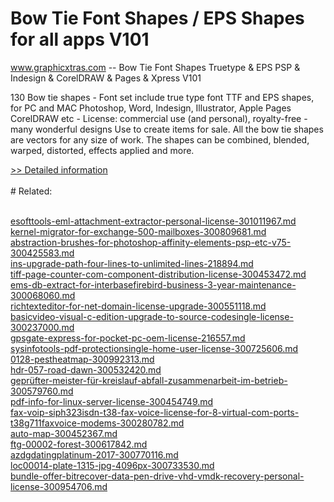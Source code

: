 # Bow Tie Font Shapes / EPS Shapes for all apps V101
www.graphicxtras.com -- Bow Tie Font Shapes Truetype & EPS PSP & Indesign & CorelDRAW & Pages & Xpress V101

130 Bow tie shapes - Font set include true type font TTF and EPS shapes, for PC and MAC Photoshop, Word, Indesign, Illustrator, Apple Pages CorelDRAW etc - License: commercial use (and personal), royalty-free - many wonderful designs Use to create items for sale. All the bow tie shapes are vectors for any size of work. The shapes can be combined, blended, warped, distorted, effects applied and more.
 
[>> Detailed information](https://secure.shareit.com/shareit/product.html?productid=300469376&affiliateid=200057808)<br/><br/># Related:

<br />[esofttools-eml-attachment-extractor-personal-license-301011967.md](https://github.com/downloadplanet/downloadplanet/blob/main/esofttools-eml-attachment-extractor-personal-license-301011967.md)<br />[kernel-migrator-for-exchange-500-mailboxes-300809681.md](https://github.com/downloadplanet/downloadplanet/blob/main/kernel-migrator-for-exchange-500-mailboxes-300809681.md)<br />[abstraction-brushes-for-photoshop-affinity-elements-psp-etc-v75-300425583.md](https://github.com/downloadplanet/downloadplanet/blob/main/abstraction-brushes-for-photoshop-affinity-elements-psp-etc-v75-300425583.md)<br />[ins-upgrade-path-four-lines-to-unlimited-lines-218894.md](https://github.com/downloadplanet/downloadplanet/blob/main/ins-upgrade-path-four-lines-to-unlimited-lines-218894.md)<br />[tiff-page-counter-com-component-distribution-license-300453472.md](https://github.com/downloadplanet/downloadplanet/blob/main/tiff-page-counter-com-component-distribution-license-300453472.md)<br />[ems-db-extract-for-interbasefirebird-business-3-year-maintenance-300068060.md](https://github.com/downloadplanet/downloadplanet/blob/main/ems-db-extract-for-interbasefirebird-business-3-year-maintenance-300068060.md)<br />[richtexteditor-for-net-domain-license-upgrade-300551118.md](https://github.com/downloadplanet/downloadplanet/blob/main/richtexteditor-for-net-domain-license-upgrade-300551118.md)<br />[basicvideo-visual-c-edition-upgrade-to-source-codesingle-license-300237000.md](https://github.com/downloadplanet/downloadplanet/blob/main/basicvideo-visual-c-edition-upgrade-to-source-codesingle-license-300237000.md)<br />[gpsgate-express-for-pocket-pc-oem-license-216557.md](https://github.com/downloadplanet/downloadplanet/blob/main/gpsgate-express-for-pocket-pc-oem-license-216557.md)<br />[sysinfotools-pdf-protectionsingle-home-user-license-300725606.md](https://github.com/downloadplanet/downloadplanet/blob/main/sysinfotools-pdf-protectionsingle-home-user-license-300725606.md)<br />[0128-pestheatmap-300992313.md](https://github.com/downloadplanet/downloadplanet/blob/main/0128-pestheatmap-300992313.md)<br />[hdr-057-road-dawn-300532420.md](https://github.com/downloadplanet/downloadplanet/blob/main/hdr-057-road-dawn-300532420.md)<br />[geprüfter-meister-für-kreislauf-abfall-zusammenarbeit-im-betrieb-300579760.md](https://github.com/downloadplanet/downloadplanet/blob/main/geprüfter-meister-für-kreislauf-abfall-zusammenarbeit-im-betrieb-300579760.md)<br />[pdf-info-for-linux-server-license-300454749.md](https://github.com/downloadplanet/downloadplanet/blob/main/pdf-info-for-linux-server-license-300454749.md)<br />[fax-voip-siph323isdn-t38-fax-voice-license-for-8-virtual-com-ports-t38g711faxvoice-modems-300280782.md](https://github.com/downloadplanet/downloadplanet/blob/main/fax-voip-siph323isdn-t38-fax-voice-license-for-8-virtual-com-ports-t38g711faxvoice-modems-300280782.md)<br />[auto-map-300452367.md](https://github.com/downloadplanet/downloadplanet/blob/main/auto-map-300452367.md)<br />[ftg-00002-forest-300617842.md](https://github.com/downloadplanet/downloadplanet/blob/main/ftg-00002-forest-300617842.md)<br />[azdgdatingplatinum-2017-300770116.md](https://github.com/downloadplanet/downloadplanet/blob/main/azdgdatingplatinum-2017-300770116.md)<br />[loc00014-plate-1315-jpg-4096px-300733530.md](https://github.com/downloadplanet/downloadplanet/blob/main/loc00014-plate-1315-jpg-4096px-300733530.md)<br />[bundle-offer-bitrecover-data-pen-drive-vhd-vmdk-recovery-personal-license-300954706.md](https://github.com/downloadplanet/downloadplanet/blob/main/bundle-offer-bitrecover-data-pen-drive-vhd-vmdk-recovery-personal-license-300954706.md)